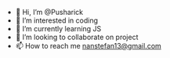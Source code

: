 - 👋 Hi, I’m @Pusharick
- 👀 I’m interested in coding
- 🌱 I’m currently learning JS
- 💞️ I’m looking to collaborate on project
- 📫 How to reach me nanstefan13@gmail.com

<!---
Pusharick/Pusharick is a ✨ special ✨ repository because its `README.md` (this file) appears on your GitHub profile.
You can click the Preview link to take a look at your changes.
--->
